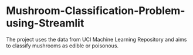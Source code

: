 # Mushroom-Classification-Problem-using-Streamlit
The project uses the data from UCI Machine Learning Repository and aims to classify mushrooms as edible or poisonous. 
